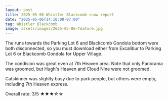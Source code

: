 ```yaml
---
layout: post
title: 2025-05-06 Whistler Blackcomb snow report
date: "2025-05-06T14:10:00-07:00"
tag: Whistler Blackcomb
image: assets/images/2025-05-06-feature.jpg
---
```


The runs towards the Parking Lot 6 and Blackcomb Gondola bottom were both disconnected, so you must download either from Excalibur to Parking Lot 6 or Blackcomb Gondola for Upper Village.

The condision was great even at 7th Heaven area. Note that only Panorama was groomed, but Hugh's Heaven and Cloud Nine were not groomed.

Catskinner was slightly busy due to park people, but others were empty, including 7th Heaven express.

Overall rate: 3/5 ★★★☆☆
